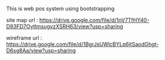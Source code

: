 This is web pos system using bootstrapping

site map url : https://drive.google.com/file/d/1nV7TfHY40-D93FD7OytImsugvzXSRH63/view?usp=sharing

wireframe url : https://drive.google.com/file/d/1BgrJsUWlcBYLp6jtSaodGhgt-D6sg8Aa/view?usp=sharing
